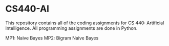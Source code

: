 # CS440-AI

This repository contains all of the coding assignments for CS 440: Artificial Intelligence. All programming assignments are done in Python.

MP1: Naive Bayes
MP2: Bigram Naive Bayes